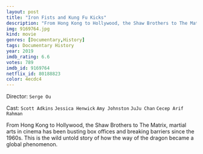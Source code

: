 ```yaml
---
layout: post
title: "Iron Fists and Kung Fu Kicks"
description: "From Hong Kong to Hollywood, the Shaw Brothers to The Matrix, martial arts in cinema has been busting box offices and breaking barriers since the 1960s. This is the wild untold story of how the way of the dragon became a global phenomenon..."
img: 9169764.jpg
kind: movie
genres: [Documentary,History]
tags: Documentary History 
year: 2019
imdb_rating: 6.6
votes: 789
imdb_id: 9169764
netflix_id: 80188823
color: 4ecdc4
---
```

Director: `Serge Ou`  

Cast: `Scott Adkins` `Jessica Henwick` `Amy Johnston` `JuJu Chan` `Cecep Arif Rahman` 

From Hong Kong to Hollywood, the Shaw Brothers to The Matrix, martial arts in cinema has been busting box offices and breaking barriers since the 1960s. This is the wild untold story of how the way of the dragon became a global phenomenon.